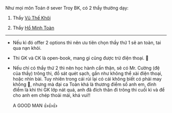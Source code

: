 Như mọi môn Toán ở sever Troy BK, có 2 thầy thường dạy:

1. Thầy [Vũ Thế Khôi](http://math.ac.vn/vi/component/staff/?task=getProfile&staffID=33)

2. Thầy [Hồ Minh Toàn](http://math.ac.vn/vi/component/staff/?task=getProfile&staffID=60)

---

- Nếu kì đó offer 2 options thì nên ưu tiên chọn thầy thứ 1 sẽ an toàn, tai qua nạn khỏi.

- Thi GK và CK là open-book, mang gì cũng được trừ điện thoại. 🤣

- Nếu chỉ có thầy thứ 2 thì nên học hành cẩn thận, sẽ có Mr. Cường (đệ của thầy) trông thi, đồ sát quét sạch, gần như không thể xài điện thoại, hoặc nhìn bài. Tuy nhiên trong cái rủi lại có cái không biết có phải may không 🙂, nhưng mà đại ca Toàn khá là thương điểm số anh em, đỉnh điểm là khi thi GK lớp nát quá, anh đã đích thân đi trông thi cuối kì và để cho anh em chép thoải mái, khá vui!! 
  
  A GOOD MAN 👍👍👍
